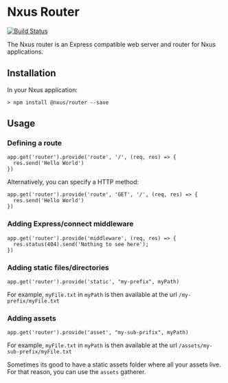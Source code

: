 # Nxus Router

[![Build Status](https://travis-ci.org/nxus/router.svg?branch=master)](https://travis-ci.org/nxus/router)

The Nxus router is an Express compatible web server and router for Nxus applications.

## Installation

In your Nxus application:

```
> npm install @nxus/router --save
```

## Usage

### Defining a route

```
app.get('router').provide('route', '/', (req, res) => {
  res.send('Hello World')
})
```

Alternatively, you can specify a HTTP method:

```
app.get('router').provide('route', 'GET', '/', (req, res) => {
  res.send('Hello World')
})
```

### Adding Express/connect middleware

```
app.get('router').provide('middleware', (req, res) => {
  res.status(404).send('Nothing to see here');
})
```

### Adding static files/directories

```
app.get('router').provide('static', "my-prefix", myPath)
```

For example, `myFile.txt` in `myPath` is then available at the url `/my-prefix/myFile.txt`

### Adding assets

```
app.get('router').provide('asset', "my-sub-prifix", myPath)
```

For example, `myFile.txt` in `myPath` is then available at the url `/assets/my-sub-prefix/myFile.txt`

Sometimes its good to have a static assets folder where all your assets live. For that reason, you can use the `assets` gatherer.
